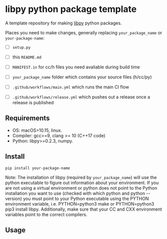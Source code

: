# libpy python package template

A template repository for making [libpy](https://github.com/quantopian/libpy) python packages.

Places you need to make changes, generally replacing `your_package_name` or `your-package-name`:

- [ ] `setup.py`
- [ ] this `README.md`
- [ ] `MANIFEST.in` for cc/h files you need avaliable during build time
- [ ] `your_package_name` folder which contains your source files (h/cc/py)
- [ ] `.github/workflows/main.yml` which runs the main CI flow
- [ ] `.github/workflows/release.yml` which pushes out a release once a release is published


## Requirements

- OS: macOS>10.15, linux.
- Compiler: gcc>=9, clang >= 10 (C++17 code)
- Python: libpy>=0.2.3, numpy.

## Install

`pip install your-package-name`

Note: The installation of libpy (required by `your_package_name`) will use the python executable to figure out information about your environment. If you are not using a virtual environment or python does not point to the Python installation you want to use (checked with which python and python --version) you must point to your Python executable using the PYTHON environment variable, i.e. PYTHON=python3 make or PYTHON=python3 pip3 install libpy. Additionally, make sure that your CC and CXX environment variables point to the correct compilers.

## Usage

```

```
